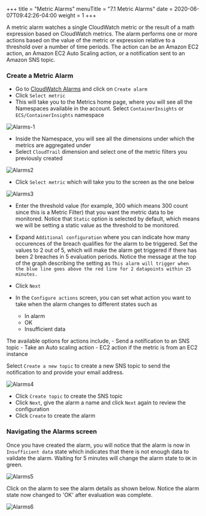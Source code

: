 +++
title = "Metric Alarms"
menuTitle = "7.1 Metric Alarms"
date = 2020-06-07T09:42:26-04:00
weight = 1
+++

A metric alarm watches a single CloudWatch metric or the result of a math expression based on CloudWatch metrics. The alarm performs one or more actions based on the value of the metric or expression relative to a threshold over a number of time periods. The action can be an Amazon EC2 action, an Amazon EC2 Auto Scaling action, or a notification sent to an Amazon SNS topic.

### Create a Metric Alarm

- Go to [CloudWatch Alarms](https://console.aws.amazon.com/cloudwatch/home?#alarmsV2:) and click on `Create alarm`
- Click `Select metric`
- This will take you to the Metrics home page, where you will see all the Namespaces available in the account. Select `ContainerInsights` or `ECS/ContainerInsights` namespace

![Alarms-1](/images/alarms/alarms-1.PNG?classes=shadow)

- Inside the Namespace, you will see all the dimensions under which the metrics are aggregated under
- Select `CloudTrail` dimension and select one of the metric filters you previously created

![Alarms2](/images/alarms/alarms-2.PNG?classes=shadow)

- Click `Select metric` which will take you to the screen as the one below

![Alarms3](/images/alarms/alarms-3.PNG?classes=shadow)

- Enter the threshold value (for example, 300 which means 300 count since this is a Metric Filter) that you want the metric data to be monitored.  Notice that `Static` option is selected by default, which means we will be setting a static value as the threshold to be monitored.

- Expand `Additional configuration` where you can indicate how many occurences of the breach qualifies for the alarm to be triggered. Set the values to 2 out of 5, which will make the alarm get triggered if there has been 2 breaches in 5 evaluation periods. Notice the message at the top of the graph describing the setting as `This alarm will trigger when the blue line goes above the red line for 2 datapoints within 25 minutes.`

- Click `Next` 
- In the `Configure actions` screen, you can set what action you want to take when the alarm changes to different states such as  
    - In alarm
    - OK
    - Insufficient data

The available options for actions include,
    - Send a notification to an SNS topic
    - Take an Auto scaling action
    - EC2 action if the metric is from an EC2 instance

Select `Create a new topic` to create a new SNS topic to send the notification to and provide your email address.

![Alarms4](/images/alarms/alarms-4.PNG?classes=shadow)

- Click `Create topic` to create the SNS topic 
- Click `Next`, give the alarm a name and click `Next` again to review the configuration
- Click `Create` to create the alarm

### Navigating the Alarms screen

Once you have created the alarm, you will notice that the alarm is now in `Insufficient data` state which indicates that there is not enough data to validate the alarm. Waiting for 5 minutes will change the alarm state to `OK` in green.

![Alarms5](/images/alarms/alarms-5.PNG?classes=shadow)

Click on the alarm to see the alarm details as shown below. Notice the alarm state now changed to 'OK' after evaluation was complete.

![Alarms6](/images/alarms/alarms-6.PNG?classes=shadow)

